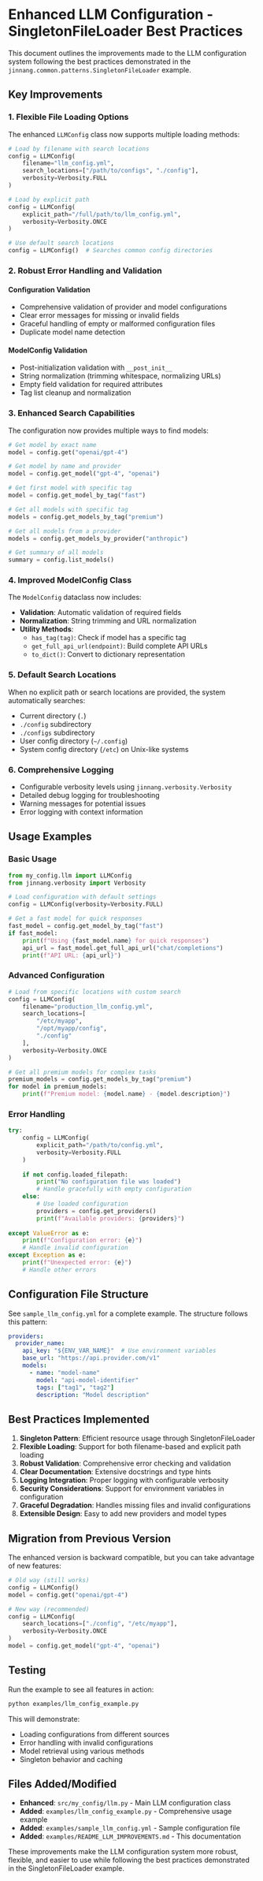 # Enhanced LLM Configuration - SingletonFileLoader Best Practices

This document outlines the improvements made to the LLM configuration system following the best practices demonstrated in the `jinnang.common.patterns.SingletonFileLoader` example.

## Key Improvements

### 1. **Flexible File Loading Options**

The enhanced `LLMConfig` class now supports multiple loading methods:

```python
# Load by filename with search locations
config = LLMConfig(
    filename="llm_config.yml",
    search_locations=["/path/to/configs", "./config"],
    verbosity=Verbosity.FULL
)

# Load by explicit path
config = LLMConfig(
    explicit_path="/full/path/to/llm_config.yml",
    verbosity=Verbosity.ONCE
)

# Use default search locations
config = LLMConfig()  # Searches common config directories
```

### 2. **Robust Error Handling and Validation**

#### Configuration Validation
- Comprehensive validation of provider and model configurations
- Clear error messages for missing or invalid fields
- Graceful handling of empty or malformed configuration files
- Duplicate model name detection

#### ModelConfig Validation
- Post-initialization validation with `__post_init__`
- String normalization (trimming whitespace, normalizing URLs)
- Empty field validation for required attributes
- Tag list cleanup and normalization

### 3. **Enhanced Search Capabilities**

The configuration now provides multiple ways to find models:

```python
# Get model by exact name
model = config.get("openai/gpt-4")

# Get model by name and provider
model = config.get_model("gpt-4", "openai")

# Get first model with specific tag
model = config.get_model_by_tag("fast")

# Get all models with specific tag
models = config.get_models_by_tag("premium")

# Get all models from a provider
models = config.get_models_by_provider("anthropic")

# Get summary of all models
summary = config.list_models()
```

### 4. **Improved ModelConfig Class**

The `ModelConfig` dataclass now includes:

- **Validation**: Automatic validation of required fields
- **Normalization**: String trimming and URL normalization
- **Utility Methods**: 
  - `has_tag(tag)`: Check if model has a specific tag
  - `get_full_api_url(endpoint)`: Build complete API URLs
  - `to_dict()`: Convert to dictionary representation

### 5. **Default Search Locations**

When no explicit path or search locations are provided, the system automatically searches:

- Current directory (`.`)
- `./config` subdirectory
- `./configs` subdirectory
- User config directory (`~/.config`)
- System config directory (`/etc`) on Unix-like systems

### 6. **Comprehensive Logging**

- Configurable verbosity levels using `jinnang.verbosity.Verbosity`
- Detailed debug logging for troubleshooting
- Warning messages for potential issues
- Error logging with context information

## Usage Examples

### Basic Usage

```python
from my_config.llm import LLMConfig
from jinnang.verbosity import Verbosity

# Load configuration with default settings
config = LLMConfig(verbosity=Verbosity.FULL)

# Get a fast model for quick responses
fast_model = config.get_model_by_tag("fast")
if fast_model:
    print(f"Using {fast_model.name} for quick responses")
    api_url = fast_model.get_full_api_url("chat/completions")
    print(f"API URL: {api_url}")
```

### Advanced Configuration

```python
# Load from specific locations with custom search
config = LLMConfig(
    filename="production_llm_config.yml",
    search_locations=[
        "/etc/myapp",
        "/opt/myapp/config",
        "./config"
    ],
    verbosity=Verbosity.ONCE
)

# Get all premium models for complex tasks
premium_models = config.get_models_by_tag("premium")
for model in premium_models:
    print(f"Premium model: {model.name} - {model.description}")
```

### Error Handling

```python
try:
    config = LLMConfig(
        explicit_path="/path/to/config.yml",
        verbosity=Verbosity.FULL
    )
    
    if not config.loaded_filepath:
        print("No configuration file was loaded")
        # Handle gracefully with empty configuration
    else:
        # Use loaded configuration
        providers = config.get_providers()
        print(f"Available providers: {providers}")
        
except ValueError as e:
    print(f"Configuration error: {e}")
    # Handle invalid configuration
except Exception as e:
    print(f"Unexpected error: {e}")
    # Handle other errors
```

## Configuration File Structure

See `sample_llm_config.yml` for a complete example. The structure follows this pattern:

```yaml
providers:
  provider_name:
    api_key: "${ENV_VAR_NAME}"  # Use environment variables
    base_url: "https://api.provider.com/v1"
    models:
      - name: "model-name"
        model: "api-model-identifier"
        tags: ["tag1", "tag2"]
        description: "Model description"
```

## Best Practices Implemented

1. **Singleton Pattern**: Efficient resource usage through SingletonFileLoader
2. **Flexible Loading**: Support for both filename-based and explicit path loading
3. **Robust Validation**: Comprehensive error checking and validation
4. **Clear Documentation**: Extensive docstrings and type hints
5. **Logging Integration**: Proper logging with configurable verbosity
6. **Security Considerations**: Support for environment variables in configuration
7. **Graceful Degradation**: Handles missing files and invalid configurations
8. **Extensible Design**: Easy to add new providers and model types

## Migration from Previous Version

The enhanced version is backward compatible, but you can take advantage of new features:

```python
# Old way (still works)
config = LLMConfig()
model = config.get("openai/gpt-4")

# New way (recommended)
config = LLMConfig(
    search_locations=["./config", "/etc/myapp"],
    verbosity=Verbosity.ONCE
)
model = config.get_model("gpt-4", "openai")
```

## Testing

Run the example to see all features in action:

```bash
python examples/llm_config_example.py
```

This will demonstrate:
- Loading configurations from different sources
- Error handling with invalid configurations
- Model retrieval using various methods
- Singleton behavior and caching

## Files Added/Modified

- **Enhanced**: `src/my_config/llm.py` - Main LLM configuration class
- **Added**: `examples/llm_config_example.py` - Comprehensive usage example
- **Added**: `examples/sample_llm_config.yml` - Sample configuration file
- **Added**: `examples/README_LLM_IMPROVEMENTS.md` - This documentation

These improvements make the LLM configuration system more robust, flexible, and easier to use while following the best practices demonstrated in the SingletonFileLoader example.
